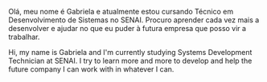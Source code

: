 Olá, meu nome é Gabriela e atualmente estou cursando Técnico em Desenvolvimento de Sistemas no SENAI. 
Procuro aprender cada vez mais a desenvolver e ajudar no que eu puder à futura empresa que posso vir a trabalhar.

Hi, my name is Gabriela and I'm currently studying Systems Development Technician at SENAI.
I try to learn more and more to develop and help the future company I can work with in whatever I can.
